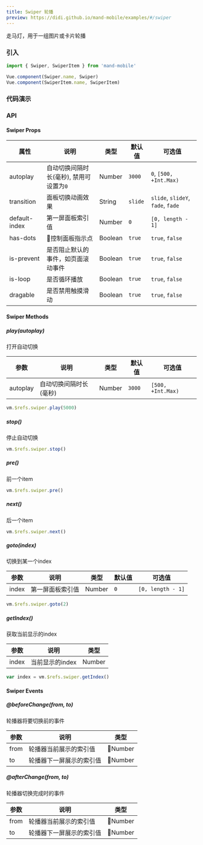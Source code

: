 ```yaml
---
title: Swiper 轮播
preview: https://didi.github.io/mand-mobile/examples/#/swiper
---
```


走马灯，用于一组图片或卡片轮播

### 引入

```javascript
import { Swiper, SwiperItem } from 'mand-mobile'

Vue.component(Swiper.name, Swiper)
Vue.component(SwiperItem.name, SwiperItem)
```

### 代码演示
<!-- DEMO -->

### API

#### Swiper Props

|属性|说明|类型|默认值|可选值|
|---|---|---|---|---|
|autoplay|自动切换间隔时长(毫秒), 禁用可设置为`0`|Number|`3000`|`0`, `[500, +Int.Max)`|
|transition|面板切换动画效果|String|`slide`|`slide`, `slideY`, `fade`, `fade`|
|default-index|第一屏面板索引值|Number|`0`|`[0, length - 1]`|
|has-dots|控制面板指示点|Boolean|`true`|`true`, `false`|
|is-prevent|是否阻止默认的事件，如页面滚动事件|Boolean|`true`|`true`, `false`|
|is-loop|是否循环播放|Boolean|`true`|`true`, `false`|
|dragable|是否禁用触摸滑动|Boolean|`true`|`true`, `false`|

#### Swiper Methods

##### play(autoplay)
打开自动切换

|参数|说明|类型|默认值|可选值|
|---|---|---|---|---|
|autoplay|自动切换间隔时长(毫秒)|Number|`3000`|`[500, +Int.Max)`|

```js
vm.$refs.swiper.play(5000)
```

##### stop()
停止自动切换

```js
vm.$refs.swiper.stop()
```

##### pre()
前一个item

```js
vm.$refs.swiper.pre()
```

##### next()
后一个item

```js
vm.$refs.swiper.next()
```

##### goto(index)
切换到某一个index

|参数|说明|类型|默认值|可选值|
|---|---|---|---|---|
|index|第一屏面板索引值|Number|`0`|`[0, length - 1]`|
```js
vm.$refs.swiper.goto(2)
```

##### getIndex()
获取当前显示的index

|参数|说明|类型|
|---|---|---|
|index|当前显示的index|Number|

```js
var index = vm.$refs.swiper.getIndex()
```

#### Swiper Events
##### @beforeChange(from, to)
轮播器将要切换前的事件

|参数 | 说明 | 类型 |
|----|-----|------|
| from     | 轮播器当前展示的索引值 | Number          |
| to     | 轮播器下一屏展示的索引值 | Number          |

##### @afterChange(from, to)
轮播器切换完成时的事件

|参数 | 说明 | 类型 |
|----|-----|------|
| from     | 轮播器当前展示的索引值 | Number          |
| to     | 轮播器下一屏展示的索引值 | Number          |
